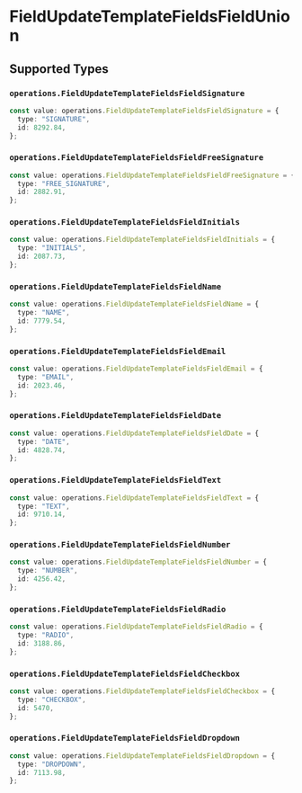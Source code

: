 # FieldUpdateTemplateFieldsFieldUnion


## Supported Types

### `operations.FieldUpdateTemplateFieldsFieldSignature`

```typescript
const value: operations.FieldUpdateTemplateFieldsFieldSignature = {
  type: "SIGNATURE",
  id: 8292.84,
};
```

### `operations.FieldUpdateTemplateFieldsFieldFreeSignature`

```typescript
const value: operations.FieldUpdateTemplateFieldsFieldFreeSignature = {
  type: "FREE_SIGNATURE",
  id: 2882.91,
};
```

### `operations.FieldUpdateTemplateFieldsFieldInitials`

```typescript
const value: operations.FieldUpdateTemplateFieldsFieldInitials = {
  type: "INITIALS",
  id: 2087.73,
};
```

### `operations.FieldUpdateTemplateFieldsFieldName`

```typescript
const value: operations.FieldUpdateTemplateFieldsFieldName = {
  type: "NAME",
  id: 7779.54,
};
```

### `operations.FieldUpdateTemplateFieldsFieldEmail`

```typescript
const value: operations.FieldUpdateTemplateFieldsFieldEmail = {
  type: "EMAIL",
  id: 2023.46,
};
```

### `operations.FieldUpdateTemplateFieldsFieldDate`

```typescript
const value: operations.FieldUpdateTemplateFieldsFieldDate = {
  type: "DATE",
  id: 4828.74,
};
```

### `operations.FieldUpdateTemplateFieldsFieldText`

```typescript
const value: operations.FieldUpdateTemplateFieldsFieldText = {
  type: "TEXT",
  id: 9710.14,
};
```

### `operations.FieldUpdateTemplateFieldsFieldNumber`

```typescript
const value: operations.FieldUpdateTemplateFieldsFieldNumber = {
  type: "NUMBER",
  id: 4256.42,
};
```

### `operations.FieldUpdateTemplateFieldsFieldRadio`

```typescript
const value: operations.FieldUpdateTemplateFieldsFieldRadio = {
  type: "RADIO",
  id: 3188.86,
};
```

### `operations.FieldUpdateTemplateFieldsFieldCheckbox`

```typescript
const value: operations.FieldUpdateTemplateFieldsFieldCheckbox = {
  type: "CHECKBOX",
  id: 5470,
};
```

### `operations.FieldUpdateTemplateFieldsFieldDropdown`

```typescript
const value: operations.FieldUpdateTemplateFieldsFieldDropdown = {
  type: "DROPDOWN",
  id: 7113.98,
};
```

